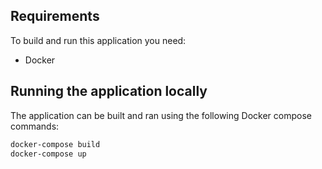 ## Requirements

To build and run this application you need:
- Docker

## Running the application locally
The application can be built and ran using the following Docker compose commands:
```sh
docker-compose build
docker-compose up
```